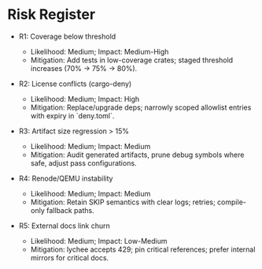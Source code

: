 # Risk Register

- R1: Coverage below threshold
  - Likelihood: Medium; Impact: Medium-High
  - Mitigation: Add tests in low-coverage crates; staged threshold increases (70% → 75% → 80%).

- R2: License conflicts (cargo-deny)
  - Likelihood: Medium; Impact: High
  - Mitigation: Replace/upgrade deps; narrowly scoped allowlist entries with expiry in \`deny.toml\`.

- R3: Artifact size regression > 15%
  - Likelihood: Medium; Impact: Medium
  - Mitigation: Audit generated artifacts, prune debug symbols where safe, adjust pass configurations.

- R4: Renode/QEMU instability
  - Likelihood: Medium; Impact: Medium
  - Mitigation: Retain SKIP semantics with clear logs; retries; compile-only fallback paths.

- R5: External docs link churn
  - Likelihood: Medium; Impact: Low-Medium
  - Mitigation: lychee accepts 429; pin critical references; prefer internal mirrors for critical docs.
